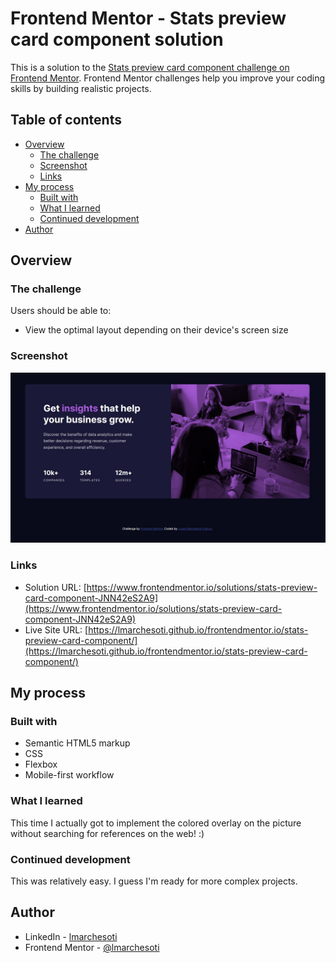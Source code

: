 # Frontend Mentor - Stats preview card component solution

This is a solution to the [Stats preview card component challenge on Frontend Mentor](https://www.frontendmentor.io/challenges/stats-preview-card-component-8JqbgoU62). Frontend Mentor challenges help you improve your coding skills by building realistic projects.

## Table of contents

- [Overview](#overview)
  - [The challenge](#the-challenge)
  - [Screenshot](#screenshot)
  - [Links](#links)
- [My process](#my-process)
  - [Built with](#built-with)
  - [What I learned](#what-i-learned)
  - [Continued development](#continued-development)
- [Author](#author)

## Overview

### The challenge

Users should be able to:

- View the optimal layout depending on their device's screen size

### Screenshot

![](./screenshot.jpg)

### Links

- Solution URL: [https://www.frontendmentor.io/solutions/stats-preview-card-component-JNN42eS2A9](https://www.frontendmentor.io/solutions/stats-preview-card-component-JNN42eS2A9)
- Live Site URL: [https://lmarchesoti.github.io/frontendmentor.io/stats-preview-card-component/](https://lmarchesoti.github.io/frontendmentor.io/stats-preview-card-component/)

## My process

### Built with

- Semantic HTML5 markup
- CSS
- Flexbox
- Mobile-first workflow

### What I learned

This time I actually got to implement the colored overlay on the picture without searching for references on the web! :)

### Continued development

This was relatively easy. I guess I'm ready for more complex projects.

## Author

- LinkedIn - [lmarchesoti](https://www.linkedin.com/in/lmarchesoti/)
- Frontend Mentor - [@lmarchesoti](https://www.frontendmentor.io/profile/lmarchesoti)
